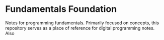 # Fundamentals Foundation
Notes for programming fundamentals. Primarily focused on concepts, this repository serves as a place of reference for digital programming notes. Also
